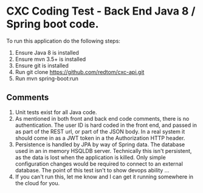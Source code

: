 # CXC Coding Test - Back End Java 8 / Spring boot code.

To run this application do the following steps:
1. Ensure Java 8 is installed
2. Ensure mvn 3.5+ is installed
3. Ensure git is installed
4. Run git clone https://github.com/redtom/cxc-api.git
5. Run mvn spring-boot:run

## Comments
1. Unit tests exist for all Java code.
2. As mentioned in both front and back end code comments, there is no authentication. The user ID is hard coded in the front end, and passed in as part of the REST url, or part of the JSON body. In a real system it should come in as a JWT token in a the Authorization HTTP header.
3. Persistence is handled by JPA by way of Spring data. The database used in an in memory HSQLDB server. Technically this isn't persistent, as the data is lost when the application is killed. Only simple configuration changes would be required to connect to an external database. The point of this test isn't to show devops ability ... 
4. If you can't run this, let me know and I can get it running somewhere in the cloud for you.
